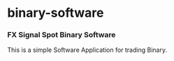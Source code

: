 # binary-software
### FX Signal Spot Binary Software

This is a simple Software Application for trading Binary. 
